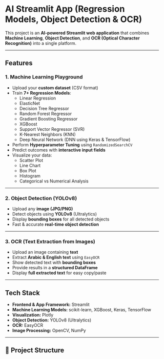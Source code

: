 #  AI Streamlit App (Regression Models, Object Detection & OCR)

This project is an **AI-powered Streamlit web application** that combines **Machine Learning**, **Object Detection**, and **OCR (Optical Character Recognition)** into a single platform.

---

##  **Features**
###  **1. Machine Learning Playground**
- Upload your **custom dataset** (CSV format)
- Train **7+ Regression Models**:
  - Linear Regression
  - ElasticNet
  - Decision Tree Regressor
  - Random Forest Regressor
  - Gradient Boosting Regressor
  - XGBoost
  - Support Vector Regressor (SVR)
  - K-Nearest Neighbors (KNN)
  - Deep Neural Network (DNN using Keras & TensorFlow)
- Perform **Hyperparameter Tuning** using `RandomizedSearchCV`
- Predict outcomes with **interactive input fields**
- Visualize your data:
  - Scatter Plot
  - Line Chart
  - Box Plot
  - Histogram
  - Categorical vs Numerical Analysis

---

### **2. Object Detection (YOLOv8)**
- Upload any **image (JPG/PNG)**
- Detect objects using **YOLOv8** (Ultralytics)
- Display **bounding boxes** for all detected objects
- Fast & accurate **real-time object detection**

---

### **3. OCR (Text Extraction from Images)**
- Upload an image containing **text**
- Extract **Arabic & English text** using `EasyOCR`
- Show detected text with **bounding boxes**
- Provide results in a **structured DataFrame**
- Display **full extracted text** for easy copy/paste

---

##  **Tech Stack**
- **Frontend & App Framework:** Streamlit
- **Machine Learning Models:** scikit-learn, XGBoost, Keras, TensorFlow
- **Visualization:** Plotly
- **Object Detection:** YOLOv8 (Ultralytics)
- **OCR:** EasyOCR
- **Image Processing:** OpenCV, NumPy

---

## 📂 **Project Structure**
